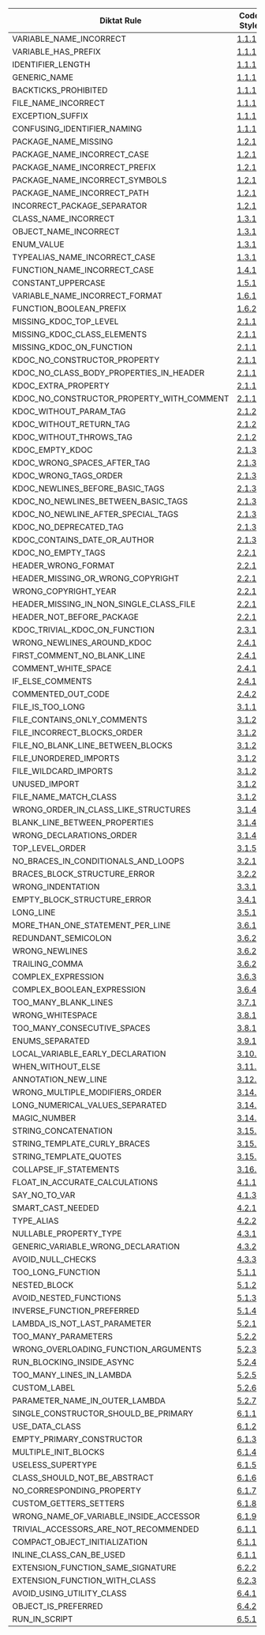| Diktat Rule                               | Code Style                                          | Auto-fixed? | Chapter |
|-------------------------------------------|-----------------------------------------------------| --- | --------- |
| VARIABLE_NAME_INCORRECT                   | [1.1.1](guide/diktat-coding-convention.md#r1.1.1)   | no | Naming |
| VARIABLE_HAS_PREFIX                       | [1.1.1](guide/diktat-coding-convention.md#r1.1.1)   | yes | Naming |
| IDENTIFIER_LENGTH                         | [1.1.1](guide/diktat-coding-convention.md#r1.1.1)   | no | Naming |
| GENERIC_NAME                              | [1.1.1](guide/diktat-coding-convention.md#r1.1.1)   | yes | Naming |
| BACKTICKS_PROHIBITED                      | [1.1.1](guide/diktat-coding-convention.md#r1.1.1)   | no | Naming |
| FILE_NAME_INCORRECT                       | [1.1.1](guide/diktat-coding-convention.md#r1.1.1)   | yes | Naming |
| EXCEPTION_SUFFIX                          | [1.1.1](guide/diktat-coding-convention.md#r1.1.1)   | yes | Naming |
| CONFUSING_IDENTIFIER_NAMING               | [1.1.1](guide/diktat-coding-convention.md#r1.1.1)   | no | Naming |
| PACKAGE_NAME_MISSING                      | [1.2.1](guide/diktat-coding-convention.md#r1.2.1)   | yes | Naming |
| PACKAGE_NAME_INCORRECT_CASE               | [1.2.1](guide/diktat-coding-convention.md#r1.2.1)   | yes | Naming |
| PACKAGE_NAME_INCORRECT_PREFIX             | [1.2.1](guide/diktat-coding-convention.md#r1.2.1)   | yes | Naming |
| PACKAGE_NAME_INCORRECT_SYMBOLS            | [1.2.1](guide/diktat-coding-convention.md#r1.2.1)   | no | Naming |
| PACKAGE_NAME_INCORRECT_PATH               | [1.2.1](guide/diktat-coding-convention.md#r1.2.1)   | yes | Naming |
| INCORRECT_PACKAGE_SEPARATOR               | [1.2.1](guide/diktat-coding-convention.md#r1.2.1)   | yes | Naming |
| CLASS_NAME_INCORRECT                      | [1.3.1](guide/diktat-coding-convention.md#r1.3.1)   | yes | Naming |
| OBJECT_NAME_INCORRECT                     | [1.3.1](guide/diktat-coding-convention.md#r1.3.1)   | yes | Naming |
| ENUM_VALUE                                | [1.3.1](guide/diktat-coding-convention.md#r1.3.1)   | yes | Naming |
| TYPEALIAS_NAME_INCORRECT_CASE             | [1.3.1](guide/diktat-coding-convention.md#r1.3.1)   | yes | Naming |
| FUNCTION_NAME_INCORRECT_CASE              | [1.4.1](guide/diktat-coding-convention.md#r1.4.1)   | yes | Naming |
| CONSTANT_UPPERCASE                        | [1.5.1](guide/diktat-coding-convention.md#r1.5.1)   | yes | Naming |
| VARIABLE_NAME_INCORRECT_FORMAT            | [1.6.1](guide/diktat-coding-convention.md#r1.6.1)   | yes | Naming |
| FUNCTION_BOOLEAN_PREFIX                   | [1.6.2](guide/diktat-coding-convention.md#r1.6.2)   | yes | Naming |
| MISSING_KDOC_TOP_LEVEL                    | [2.1.1](guide/diktat-coding-convention.md#r2.1.1)   | no | Comments |
| MISSING_KDOC_CLASS_ELEMENTS               | [2.1.1](guide/diktat-coding-convention.md#r2.1.1)   | no | Comments |
| MISSING_KDOC_ON_FUNCTION                  | [2.1.1](guide/diktat-coding-convention.md#r2.1.1)   | yes | Comments |
| KDOC_NO_CONSTRUCTOR_PROPERTY              | [2.1.1](guide/diktat-coding-convention.md#r2.1.1)   | yes | Comments |
| KDOC_NO_CLASS_BODY_PROPERTIES_IN_HEADER   | [2.1.1](guide/diktat-coding-convention.md#r2.1.1)   | yes | Comments |
| KDOC_EXTRA_PROPERTY                       | [2.1.1](guide/diktat-coding-convention.md#r2.1.1)   | no | Comments |
| KDOC_NO_CONSTRUCTOR_PROPERTY_WITH_COMMENT | [2.1.1](guide/diktat-coding-convention.md#r2.1.1)   | yes | Comments |
| KDOC_WITHOUT_PARAM_TAG                    | [2.1.2](guide/diktat-coding-convention.md#r2.1.2)   | yes | Comments |
| KDOC_WITHOUT_RETURN_TAG                   | [2.1.2](guide/diktat-coding-convention.md#r2.1.2)   | yes | Comments |
| KDOC_WITHOUT_THROWS_TAG                   | [2.1.2](guide/diktat-coding-convention.md#r2.1.2)   | yes | Comments |
| KDOC_EMPTY_KDOC                           | [2.1.3](guide/diktat-coding-convention.md#r2.1.3)   | no | Comments |
| KDOC_WRONG_SPACES_AFTER_TAG               | [2.1.3](guide/diktat-coding-convention.md#r2.1.3)   | yes | Comments |
| KDOC_WRONG_TAGS_ORDER                     | [2.1.3](guide/diktat-coding-convention.md#r2.1.3)   | yes | Comments |
| KDOC_NEWLINES_BEFORE_BASIC_TAGS           | [2.1.3](guide/diktat-coding-convention.md#r2.1.3)   | yes | Comments |
| KDOC_NO_NEWLINES_BETWEEN_BASIC_TAGS       | [2.1.3](guide/diktat-coding-convention.md#r2.1.3)   | yes | Comments |
| KDOC_NO_NEWLINE_AFTER_SPECIAL_TAGS        | [2.1.3](guide/diktat-coding-convention.md#r2.1.3)   | yes | Comments |
| KDOC_NO_DEPRECATED_TAG                    | [2.1.3](guide/diktat-coding-convention.md#r2.1.3)   | yes | Comments |
| KDOC_CONTAINS_DATE_OR_AUTHOR              | [2.1.3](guide/diktat-coding-convention.md#r2.1.3)   | no | Comments |
| KDOC_NO_EMPTY_TAGS                        | [2.2.1](guide/diktat-coding-convention.md#r2.2.1)   | no | Comments |
| HEADER_WRONG_FORMAT                       | [2.2.1](guide/diktat-coding-convention.md#r2.2.1)   | yes | Comments |
| HEADER_MISSING_OR_WRONG_COPYRIGHT         | [2.2.1](guide/diktat-coding-convention.md#r2.2.1)   | yes | Comments |
| WRONG_COPYRIGHT_YEAR                      | [2.2.1](guide/diktat-coding-convention.md#r2.2.1)   | yes | Comments |
| HEADER_MISSING_IN_NON_SINGLE_CLASS_FILE   | [2.2.1](guide/diktat-coding-convention.md#r2.2.1)   | no | Comments |
| HEADER_NOT_BEFORE_PACKAGE                 | [2.2.1](guide/diktat-coding-convention.md#r2.2.1)   | yes | Comments |
| KDOC_TRIVIAL_KDOC_ON_FUNCTION             | [2.3.1](guide/diktat-coding-convention.md#r2.3.1)   | no | Comments |
| WRONG_NEWLINES_AROUND_KDOC                | [2.4.1](guide/diktat-coding-convention.md#r2.4.1)   | yes | Comments |
| FIRST_COMMENT_NO_BLANK_LINE               | [2.4.1](guide/diktat-coding-convention.md#r2.4.1)   | yes | Comments |
| COMMENT_WHITE_SPACE                       | [2.4.1](guide/diktat-coding-convention.md#r2.4.1)   | yes | Comments |
| IF_ELSE_COMMENTS                          | [2.4.1](guide/diktat-coding-convention.md#r2.4.1)   | yes | Comments |
| COMMENTED_OUT_CODE                        | [2.4.2](guide/diktat-coding-convention.md#r2.4.2)   | no | Comments |
| FILE_IS_TOO_LONG                          | [3.1.1](guide/diktat-coding-convention.md#r3.1.1)   | no | General |
| FILE_CONTAINS_ONLY_COMMENTS               | [3.1.2](guide/diktat-coding-convention.md#r3.1.2)   | no | General |
| FILE_INCORRECT_BLOCKS_ORDER               | [3.1.2](guide/diktat-coding-convention.md#r3.1.2)   | yes | General |
| FILE_NO_BLANK_LINE_BETWEEN_BLOCKS         | [3.1.2](guide/diktat-coding-convention.md#r3.1.2)   | yes | General |
| FILE_UNORDERED_IMPORTS                    | [3.1.2](guide/diktat-coding-convention.md#r3.1.2)   | yes | General |
| FILE_WILDCARD_IMPORTS                     | [3.1.2](guide/diktat-coding-convention.md#r3.1.2)   | no | General |
| UNUSED_IMPORT                             | [3.1.2](guide/diktat-coding-convention.md#r3.1.2)   | yes | General |
| FILE_NAME_MATCH_CLASS                     | [3.1.2](guide/diktat-coding-convention.md#r3.1.2)   | yes | General |
| WRONG_ORDER_IN_CLASS_LIKE_STRUCTURES      | [3.1.4](guide/diktat-coding-convention.md#r3.1.4)   | yes | General |
| BLANK_LINE_BETWEEN_PROPERTIES             | [3.1.4](guide/diktat-coding-convention.md#r3.1.4)   | yes | General |
| WRONG_DECLARATIONS_ORDER                  | [3.1.4](guide/diktat-coding-convention.md#r3.1.4)   | yes | General |
| TOP_LEVEL_ORDER                           | [3.1.5](guide/diktat-coding-convention.md#r3.1.5)   | yes | General |
| NO_BRACES_IN_CONDITIONALS_AND_LOOPS       | [3.2.1](guide/diktat-coding-convention.md#r3.2.1)   | yes | General |
| BRACES_BLOCK_STRUCTURE_ERROR              | [3.2.2](guide/diktat-coding-convention.md#r3.2.2)   | yes | General |
| WRONG_INDENTATION                         | [3.3.1](guide/diktat-coding-convention.md#r3.3.1)   | yes | General |
| EMPTY_BLOCK_STRUCTURE_ERROR               | [3.4.1](guide/diktat-coding-convention.md#r3.4.1)   | yes | General |
| LONG_LINE                                 | [3.5.1](guide/diktat-coding-convention.md#r3.5.1)   | yes | General |
| MORE_THAN_ONE_STATEMENT_PER_LINE          | [3.6.1](guide/diktat-coding-convention.md#r3.6.1)   | yes | General |
| REDUNDANT_SEMICOLON                       | [3.6.2](guide/diktat-coding-convention.md#r3.6.2)   | yes | General |
| WRONG_NEWLINES                            | [3.6.2](guide/diktat-coding-convention.md#r3.6.2)   | yes | General |
| TRAILING_COMMA                            | [3.6.2](guide/diktat-coding-convention.md#r3.6.2)   | yes | General |
| COMPLEX_EXPRESSION                        | [3.6.3](guide/diktat-coding-convention.md#r3.6.3)   | no | General |
| COMPLEX_BOOLEAN_EXPRESSION                | [3.6.4](guide/diktat-coding-convention.md#r3.6.4)   | yes | General |
| TOO_MANY_BLANK_LINES                      | [3.7.1](guide/diktat-coding-convention.md#r3.7.1)   | yes | General |
| WRONG_WHITESPACE                          | [3.8.1](guide/diktat-coding-convention.md#r3.8.1)   | yes | General |
| TOO_MANY_CONSECUTIVE_SPACES               | [3.8.1](guide/diktat-coding-convention.md#r3.8.1)   | yes | General |
| ENUMS_SEPARATED                           | [3.9.1](guide/diktat-coding-convention.md#r3.9.1)   | yes | General |
| LOCAL_VARIABLE_EARLY_DECLARATION          | [3.10.2](guide/diktat-coding-convention.md#r3.10.2) | no | General |
| WHEN_WITHOUT_ELSE                         | [3.11.1](guide/diktat-coding-convention.md#r3.11.1) | yes | General |
| ANNOTATION_NEW_LINE                       | [3.12.1](guide/diktat-coding-convention.md#r3.12.1) | yes | General |
| WRONG_MULTIPLE_MODIFIERS_ORDER            | [3.14.1](guide/diktat-coding-convention.md#r3.14.1) | yes | General |
| LONG_NUMERICAL_VALUES_SEPARATED           | [3.14.2](guide/diktat-coding-convention.md#r3.14.2) | yes | General |
| MAGIC_NUMBER                              | [3.14.3](guide/diktat-coding-convention.md#r3.14.3) | no | General |
| STRING_CONCATENATION                      | [3.15.1](guide/diktat-coding-convention.md#r3.15.1) | yes | General |
| STRING_TEMPLATE_CURLY_BRACES              | [3.15.2](guide/diktat-coding-convention.md#r3.15.2) | yes | General |
| STRING_TEMPLATE_QUOTES                    | [3.15.2](guide/diktat-coding-convention.md#r3.15.2) | yes | General |
| COLLAPSE_IF_STATEMENTS                    | [3.16.1](guide/diktat-coding-convention.md#r3.16.1) | yes | General |
| FLOAT_IN_ACCURATE_CALCULATIONS            | [4.1.1](guide/diktat-coding-convention.md#r4.1.1)   | no | Variables |
| SAY_NO_TO_VAR                             | [4.1.3](guide/diktat-coding-convention.md#r4.1.3)   | no | Variables |
| SMART_CAST_NEEDED                         | [4.2.1](guide/diktat-coding-convention.md#r4.2.1)   | yes | Variables |
| TYPE_ALIAS                                | [4.2.2](guide/diktat-coding-convention.md#r4.2.2)   | no | Variables |
| NULLABLE_PROPERTY_TYPE                    | [4.3.1](guide/diktat-coding-convention.md#r4.3.1)   | yes | Variables |
| GENERIC_VARIABLE_WRONG_DECLARATION        | [4.3.2](guide/diktat-coding-convention.md#r4.3.2)   | yes | Variables |
| AVOID_NULL_CHECKS                         | [4.3.3](guide/diktat-coding-convention.md#r4.3.3)   | no | Variables |
| TOO_LONG_FUNCTION                         | [5.1.1](guide/diktat-coding-convention.md#r5.1.1)   | no | Functions |
| NESTED_BLOCK                              | [5.1.2](guide/diktat-coding-convention.md#r5.1.2)   | no | Functions |
| AVOID_NESTED_FUNCTIONS                    | [5.1.3](guide/diktat-coding-convention.md#r5.1.3)   | yes | Functions |
| INVERSE_FUNCTION_PREFERRED                | [5.1.4](guide/diktat-coding-convention.md#r5.1.4)   | yes | Functions |
| LAMBDA_IS_NOT_LAST_PARAMETER              | [5.2.1](guide/diktat-coding-convention.md#r5.2.1)   | no | Functions |
| TOO_MANY_PARAMETERS                       | [5.2.2](guide/diktat-coding-convention.md#r5.2.2)   | no | Functions |
| WRONG_OVERLOADING_FUNCTION_ARGUMENTS      | [5.2.3](guide/diktat-coding-convention.md#r5.2.3)   | no | Functions |
| RUN_BLOCKING_INSIDE_ASYNC                 | [5.2.4](guide/diktat-coding-convention.md#r5.2.4)   | no | Functions |
| TOO_MANY_LINES_IN_LAMBDA                  | [5.2.5](guide/diktat-coding-convention.md#r5.2.5)   | no | Functions |
| CUSTOM_LABEL                              | [5.2.6](guide/diktat-coding-convention.md#r5.2.6)   | no | Functions |
| PARAMETER_NAME_IN_OUTER_LAMBDA            | [5.2.7](guide/diktat-coding-convention.md#r5.2.7)   | no | Functions |
| SINGLE_CONSTRUCTOR_SHOULD_BE_PRIMARY      | [6.1.1](guide/diktat-coding-convention.md#r6.1.1)   | yes | Classes |
| USE_DATA_CLASS                            | [6.1.2](guide/diktat-coding-convention.md#r6.1.2)   | no | Classes |
| EMPTY_PRIMARY_CONSTRUCTOR                 | [6.1.3](guide/diktat-coding-convention.md#r6.1.3)   | yes | Classes |
| MULTIPLE_INIT_BLOCKS                      | [6.1.4](guide/diktat-coding-convention.md#r6.1.4)   | yes | Classes |
| USELESS_SUPERTYPE                         | [6.1.5](guide/diktat-coding-convention.md#r6.1.5)   | yes | Classes |
| CLASS_SHOULD_NOT_BE_ABSTRACT              | [6.1.6](guide/diktat-coding-convention.md#r6.1.6)   | yes | Classes |
| NO_CORRESPONDING_PROPERTY                 | [6.1.7](guide/diktat-coding-convention.md#r6.1.7)   | no | Classes |
| CUSTOM_GETTERS_SETTERS                    | [6.1.8](guide/diktat-coding-convention.md#r6.1.8)   | no | Classes |
| WRONG_NAME_OF_VARIABLE_INSIDE_ACCESSOR    | [6.1.9](guide/diktat-coding-convention.md#r6.1.9)   | no | Classes |
| TRIVIAL_ACCESSORS_ARE_NOT_RECOMMENDED     | [6.1.10](guide/diktat-coding-convention.md#r6.1.10) | yes | Classes |
| COMPACT_OBJECT_INITIALIZATION             | [6.1.11](guide/diktat-coding-convention.md#r6.1.11) | yes | Classes |
| INLINE_CLASS_CAN_BE_USED                  | [6.1.12](guide/diktat-coding-convention.md#r6.1.12) | yes | Classes |
| EXTENSION_FUNCTION_SAME_SIGNATURE         | [6.2.2](guide/diktat-coding-convention.md#r6.2.2)   | no | Classes |
| EXTENSION_FUNCTION_WITH_CLASS             | [6.2.3](guide/diktat-coding-convention.md#r6.2.3)   | no | Classes |
| AVOID_USING_UTILITY_CLASS                 | [6.4.1](guide/diktat-coding-convention.md#r6.4.1)   | no | Classes |
| OBJECT_IS_PREFERRED                       | [6.4.2](guide/diktat-coding-convention.md#r6.4.2)   | yes | Classes |
| RUN_IN_SCRIPT                             | [6.5.1](guide/diktat-coding-convention.md#r6.5.1)   | yes | Classes |
